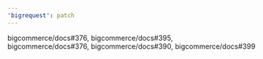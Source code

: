 ```yaml
---
'bigrequest': patch
---
```


bigcommerce/docs#376, bigcommerce/docs#395, bigcommerce/docs#376, bigcommerce/docs#390, bigcommerce/docs#399

